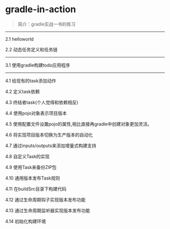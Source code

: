 # gradle-in-action
> 简介：gradle实战一书的练习

***
2.1 helloworld

2.2 动态任务定义和任务链

***
3.1 使用gradle构建todo应用程序

***
4.1 给现有的task添加动作

4.2 定义task依赖

4.3 终结者task(个人觉得和依赖相反)

4.4 使用pojo对象表示项目版本

4.5 使用配置文件设置pojo的属性,相比直接再gradle中创建对象更加灵活。

4.6 将实现项目版本切换为生产版本的自动化

4.7 通过inputs/outputs来添加增量式构建支持

4.8 自定义Task的实现

4.9 使用Task来备份ZIP包

4.10 通用版本发布Task规则

4.11 在buildSrc目录下构建代码

4.12 通过生命周期钩子实现版本发布功能

4.13 通过生命周期监听器实现版本发布功能

4.14 初始化构建环境